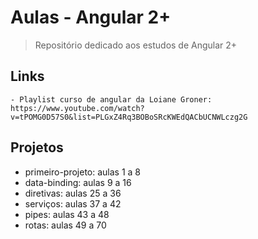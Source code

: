 # Aulas - Angular 2+

> Repositório dedicado aos estudos de Angular 2+ </br>

## Links
```
- Playlist curso de angular da Loiane Groner: https://www.youtube.com/watch?v=tPOMG0D57S0&list=PLGxZ4Rq3BOBoSRcKWEdQACbUCNWLczg2G
```

## Projetos
- primeiro-projeto: aulas 1 a 8
- data-binding: aulas 9 a 16
- diretivas: aulas 25 a 36
- serviços: aulas 37 a 42
- pipes: aulas 43 a 48
- rotas: aulas 49 a 70